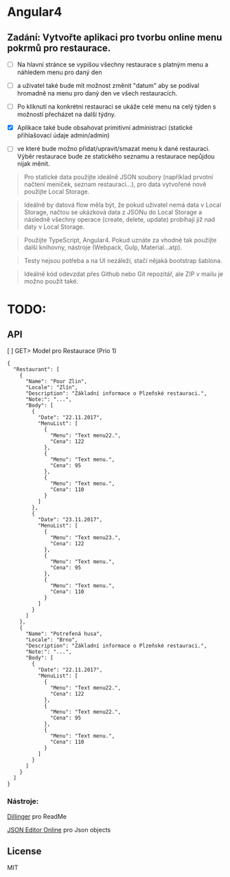 # Angular4
## Zadání: Vytvořte aplikaci pro tvorbu online menu pokrmů pro restaurace.

- [ ] Na hlavní stránce se vypíšou všechny restaurace s platným menu a náhledem menu pro daný den
- [ ] a uživatel také bude mít možnost změnit "datum" aby se podíval hromadně na menu pro daný den ve všech restauracích.

- [ ] Po kliknutí na konkrétní restauraci se ukáže celé menu na celý týden s možností přecházet na další týdny.

- [x] Aplikace také bude obsahovat primitivní administraci (statické přihlašovací údaje admin/admin)
- [ ] ve které bude možno přidat/upravit/smazat menu k dané restauraci. Výběr restaurace bude ze statického seznamu a restaurace nepůjdou nijak měnit.

>Pro statické data použijte ideálně JSON soubory (například prvotní načtení meníček, seznam restaurací...), pro data vytvořené nově použijte Local Storage. 

>Ideálně by datová flow měla být, že pokud uživatel nemá data v Local Storage, načtou se ukázková data z JSONu do Local Storage a následně všechny operace (create, delete, update) probíhají již nad daty v Local Storage.

>Použijte TypeScript, Angular4. Pokud uznáte za vhodné tak použijte další knihovny, nástroje (Webpack, Gulp, Material...atp).

>Testy nejsou potřeba a na UI nezáleží, stačí nějaká bootstrap šablona.

>Ideálně kód odevzdat přes Github nebo Git repozitář, ale ZIP v mailu je možno použít také.

# TODO:
## API
[ ] GET> Model pro Restaurace (Prio 1)
```
{ 
  "Restaurant": [
    {
      "Name": "Pour Zlin",
      "Locale": "Zlín",
      "Description": "Základní informace o Plzeňské restauraci.",
      "Note:": "...",
      "Body": [
        {
          "Date": "22.11.2017",
          "MenuList": [
            {
              "Menu": "Text menu22.",
              "Cena": 122
            },
            {
              "Menu": "Text menu.",
              "Cena": 95
            },
            {
              "Menu": "Text menu.",
              "Cena": 110
            }
          ]
        },
        {
          "Date": "23.11.2017",
          "MenuList": [
            {
              "Menu": "Text menu23.",
              "Cena": 122
            },
            {
              "Menu": "Text menu.",
              "Cena": 95
            },
            {
              "Menu": "Text menu.",
              "Cena": 110
            }
          ]
        }
      ]
    },
    {
      "Name": "Potrefená husa",
      "Locale": "Brno",
      "Description": "Základní informace o Plzeňské restauraci.",
      "Note:": "...",
      "Body": [
        {
          "Date": "22.11.2017",
          "MenuList": [
            {
              "Menu": "Text menu22.",
              "Cena": 122
            },
            {
              "Menu": "Text menu22.",
              "Cena": 95
            },
            {
              "Menu": "Text menu.",
              "Cena": 110
            }
          ]
        }
      ]
    }
  ]
}
```

### Nástroje:
[Dillinger](https://dillinger.io/) pro ReadMe

[JSON Editor Online](http://jsoneditoronline.org/) pro Json objects

License
----

MIT